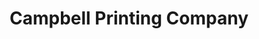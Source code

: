 ---
title: "Campbell Printing Company"
url: /rensselaer/campbell-printing-company/
shop: Kopieren
---